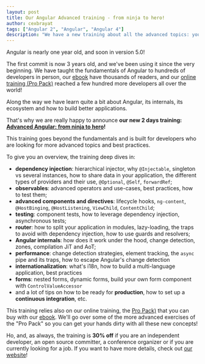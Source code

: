 ```yaml
---
layout: post
title: Our Angular Advanced training - from ninja to hero!
author: cexbrayat
tags: ["Angular 2", "Angular", "Angular 4"]
description: "We have a new training about all the advanced topics: you are going to love it!"
---
```


Angular is nearly one year old, and soon in version 5.0!

The first commit is now 3 years old, and we've been using it since the very beginning.
We have taught the fundamentals of Angular to hundreds of developers in person,
our [ebook](https://books.ninja-squad.com/angular) have thousands of readers,
and our [online training (Pro Pack)](https://angular-exercises.ninja-squad.com/)
reached a few hundred more developers all over the world!

Along the way we have learn quite a bit about Angular,
its internals, its ecosystem and how to build better applications.

That's why we are really happy to announce **our new 2 days training:
[Advanced Angular: from ninja to hero](http://ninja-squad.com/formations/formation-angular-advanced)!**

This training goes beyond the fundamentals
and is built for developers who are looking for more advanced topics and best practices.

To give you an overview, the training deep dives in:
- **dependency injection**: hierarchical injector, why `@Injectable`, singleton vs several instances, how to share data in your application, the different types of providers and their use, `@Optional`, `@Self`, `forwardRef`;
- **observables**: advanced operators and use-cases, best practices, how to test them;
- **advanced components and directives**: lifecycle hooks, `ng-content`, `@HostBinging`, `@HostListening`, `ViewChild`, `ContentChild`;
- **testing**: component tests, how to leverage dependency injection, asynchronous tests;
- **router**: how to split your application in modules, lazy-loading, the traps to avoid with dependency injection, how to use guards and resolvers;
- **Angular internals**: how does it work under the hood, change detection, zones, compilation JiT and AoT;
- **performance**: change detection strategies, element tracking, the `async` pipe and its traps, how to escape Angular's change detection
- **internationalization**: what's i18n, how to build a multi-language application, best practices
- **forms**: nested forms, dynamic forms, build your own form component with `ControlValueAccessor`
- and a lot of tips on how to be ready for **production**, how to set up a **continuous integration**, etc.

This training relies also on our online training,
the [Pro Pack)](https://angular-exercises.ninja-squad.com/)
that you can buy with our [ebook](https://books.ninja-squad.com/angular).
We'll go over some of the more advanced exercises of the "Pro Pack"
so you can get your hands dirty with all these new concepts!

Ho, and, as always, the training is **30% off** if you are an independent developer, an open source committer, a conference organizer or if you are currently looking for a job.
If you want to have more details, check out [our website](http://ninja-squad.com/formations)!
